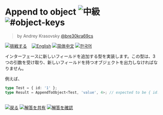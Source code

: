 <!--info-header-start--><h1>Append to object <img src="https://img.shields.io/badge/-%E4%B8%AD%E7%B4%9A-d9901a" alt="中級"/> <img src="https://img.shields.io/badge/-%23object--keys-999" alt="#object-keys"/></h1><blockquote><p>by Andrey Krasovsky <a href="https://github.com/bre30kra69cs" target="_blank">@bre30kra69cs</a></p></blockquote><p><a href="https://tsch.js.org/527/play/ja" target="_blank"><img src="https://img.shields.io/badge/-%E6%8C%91%E6%88%A6%E3%81%99%E3%82%8B-3178c6?logo=typescript&logoColor=white" alt="挑戦する"/></a> &nbsp;&nbsp;&nbsp;<a href="./README.md" target="_blank"><img src="https://img.shields.io/badge/-English-gray" alt="English"/></a>  <a href="./README.zh-CN.md" target="_blank"><img src="https://img.shields.io/badge/-%E7%AE%80%E4%BD%93%E4%B8%AD%E6%96%87-gray" alt="简体中文"/></a>  <a href="./README.ko.md" target="_blank"><img src="https://img.shields.io/badge/-%ED%95%9C%EA%B5%AD%EC%96%B4-gray" alt="한국어"/></a> </p><!--info-header-end-->

インターフェースに新しいフィールドを追加する型を実装します。この型は、3 つの引数を受け取り、新しいフィールドを持つオブジェクトを出力しなければなりません。

例えば、

```ts
type Test = { id: '1' };
type Result = AppendToObject<Test, 'value', 4>; // expected to be { id: '1', value: 4 }
```

<!--info-footer-start--><br><a href="../../README.ja.md" target="_blank"><img src="https://img.shields.io/badge/-%E6%88%BB%E3%82%8B-grey" alt="戻る"/></a> <a href="https://tsch.js.org/527/answer/ja" target="_blank"><img src="https://img.shields.io/badge/-%E8%A7%A3%E7%AD%94%E3%82%92%E5%85%B1%E6%9C%89-teal" alt="解答を共有"/></a> <a href="https://tsch.js.org/527/solutions" target="_blank"><img src="https://img.shields.io/badge/-%E8%A7%A3%E7%AD%94%E3%82%92%E7%A2%BA%E8%AA%8D-de5a77?logo=awesome-lists&logoColor=white" alt="解答を確認"/></a> <!--info-footer-end-->
